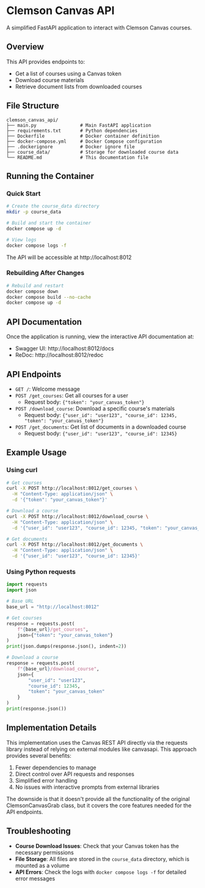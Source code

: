 # Clemson Canvas API

A simplified FastAPI application to interact with Clemson Canvas courses.

## Overview

This API provides endpoints to:
- Get a list of courses using a Canvas token
- Download course materials
- Retrieve document lists from downloaded courses

## File Structure

```
clemson_canvas_api/
├── main.py                # Main FastAPI application
├── requirements.txt       # Python dependencies
├── Dockerfile             # Docker container definition
├── docker-compose.yml     # Docker Compose configuration
├── .dockerignore          # Docker ignore file
├── course_data/           # Storage for downloaded course data
└── README.md              # This documentation file
```

## Running the Container

### Quick Start

```bash
# Create the course_data directory
mkdir -p course_data

# Build and start the container
docker compose up -d

# View logs
docker compose logs -f
```

The API will be accessible at http://localhost:8012

### Rebuilding After Changes

```bash
# Rebuild and restart
docker compose down
docker compose build --no-cache
docker compose up -d
```

## API Documentation

Once the application is running, view the interactive API documentation at:

- Swagger UI: http://localhost:8012/docs
- ReDoc: http://localhost:8012/redoc

## API Endpoints

- `GET /`: Welcome message
- `POST /get_courses`: Get all courses for a user
  - Request body: `{"token": "your_canvas_token"}`
- `POST /download_course`: Download a specific course's materials
  - Request body: `{"user_id": "user123", "course_id": 12345, "token": "your_canvas_token"}`
- `POST /get_documents`: Get list of documents in a downloaded course
  - Request body: `{"user_id": "user123", "course_id": 12345}`

## Example Usage

### Using curl

```bash
# Get courses
curl -X POST http://localhost:8012/get_courses \
  -H "Content-Type: application/json" \
  -d '{"token": "your_canvas_token"}'

# Download a course
curl -X POST http://localhost:8012/download_course \
  -H "Content-Type: application/json" \
  -d '{"user_id": "user123", "course_id": 12345, "token": "your_canvas_token"}'

# Get documents
curl -X POST http://localhost:8012/get_documents \
  -H "Content-Type: application/json" \
  -d '{"user_id": "user123", "course_id": 12345}'
```

### Using Python requests

```python
import requests
import json

# Base URL
base_url = "http://localhost:8012"

# Get courses
response = requests.post(
    f"{base_url}/get_courses", 
    json={"token": "your_canvas_token"}
)
print(json.dumps(response.json(), indent=2))

# Download a course
response = requests.post(
    f"{base_url}/download_course",
    json={
        "user_id": "user123",
        "course_id": 12345,
        "token": "your_canvas_token"
    }
)
print(response.json())
```

## Implementation Details

This implementation uses the Canvas REST API directly via the requests library instead of relying on external modules like canvasapi. This approach provides several benefits:

1. Fewer dependencies to manage
2. Direct control over API requests and responses
3. Simplified error handling
4. No issues with interactive prompts from external libraries

The downside is that it doesn't provide all the functionality of the original ClemsonCanvasGrab class, but it covers the core features needed for the API endpoints.

## Troubleshooting

- **Course Download Issues**: Check that your Canvas token has the necessary permissions
- **File Storage**: All files are stored in the `course_data` directory, which is mounted as a volume
- **API Errors**: Check the logs with `docker compose logs -f` for detailed error messages